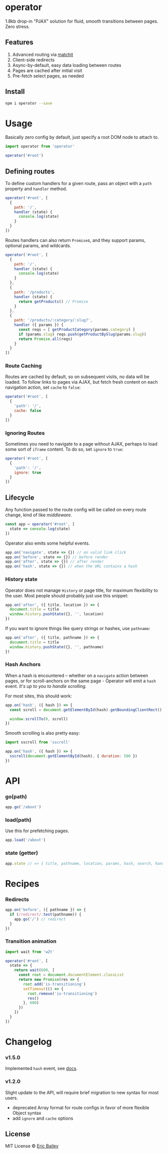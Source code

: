 # operator
1.8kb drop-in "PJAX" solution for fluid, smooth transitions between pages. Zero stress.

## Features
1. Advanced routing via [matchit](https://github.com/lukeed/matchit)
2. Client-side redirects
3. Async-by-default, easy data loading between routes
4. Pages are cached after initial visit
5. Pre-fetch select pages, as needed

## Install
```bash
npm i operator --save
```

# Usage
Basically zero config by default, just specify a root DOM node to attach to.
```javascript
import operator from 'operator'

operator('#root')
```

## Defining routes
To define custom handlers for a given route, pass an object with a `path`
property and `handler` method.
```javascript
operator('#root', [
  {
    path: '/',
    handler (state) {
      console.log(state)
    }
  }
])
```

Routes handlers can also return `Promise`s, and they support params, optional
params, and wildcards.
```javascript
operator('#root', [
  {
    path: '/',
    handler (state) {
      console.log(state)
    }
  },
  {
    path: '/products',
    handler (state) {
      return getProducts() // Promise
    }
  },
  {
    path: '/products/:category/:slug?',
    handler ({ params }) {
      const reqs = [ getProductCategory(params.category) ]
      if (params.slug) reqs.push(getProductBySlug(params.slug))
      return Promise.all(reqs)
    }
  }
])
```

### Route Caching
Routes are cached by default, so on subsequent visits, no data will be loaded.
To follow links to pages via AJAX, but fetch fresh content on each navigation
action, set `cache` to `false`:
```javascript
operator('#root', [
  {
    'path': '/',
    cache: false
  }
])
```

### Ignoring Routes
Sometimes you need to navigate to a page without AJAX, perhaps to load some sort
of `iframe` content. To do so, set `ignore` to `true`:
```javascript
operator('#root', [
  {
    'path': '/',
    ignore: true
  }
])
```

## Lifecycle
Any function passed to the route config will be called on every route change,
kind of like *middleware*.
```javascript
const app = operator('#root', [
  state => console.log(state)
])
```

Operator also emits some helpful events.
```javascript
app.on('navigate', state => {}) // on valid link click
app.on('before', state => {}) // before render
app.on('after', state => {}) // after render
app.on('hash', state => {}) // when the URL contains a hash
```

### History state
Operator does not manage `History` or page title, for maximum flexibility to the
user. Most people should probably just use this snippet:
```javascript
app.on('after', ({ title, location }) => {
  document.title = title
  window.history.pushState({}, '', location)
})
```

If you want to ignore things like query strings or hashes, use `pathname`:
```javascript
app.on('after', ({ title, pathname }) => {
  document.title = title
  window.history.pushState({}, '', pathname)
})
```

### Hash Anchors
When a hash is encountered – whether on a `navigate` action between pages, or
for scroll-anchors on the same page - Operator will emit a `hash` event. *It's
  up to you to handle scrolling.*

For most sites, this should work:
```javascript
app.on('hash', ({ hash }) => {
  const scroll = document.getElementById(hash).getBoundingClientRect().top + window.pageYOffset

  window.scrollTo(0, scroll)
})
```

Smooth scrolling is also pretty easy:
```javascript
import sscroll from 'sscroll'

app.on('hash', ({ hash }) => {
  sscroll(document.getElementById(hash), { duration: 500 })
})
```

# API
### go(path)
```javascript
app.go('/about')
```

### load(path)
Use this for prefetching pages.
```javascript
app.load('/about')
```

### state (getter)
```javascript
app.state // => { title, pathname, location, params, hash, search, handler }
```

# Recipes
### Redirects
```javascript
app.on('before', ({ pathname }) => {
  if (/redirect/.test(pathname)) {
    app.go('/') // redirect
  }
})
```

### Transition animation
```javascript
import wait from 'w2t'

operator('#root', [
  state => {
    return wait(600, [
      const root = document.documentElement.classList
      return new Promise(res => {
        root.add('is-transitioning')
        setTimeout(() => {
          root.remove('is-transitioning')
          res()
        }, 600)
      })
    ])
  }
])
```

# Changelog
### v1.5.0
Implemented `hash` event, see [docs](#hash-anchors).

### v1.2.0
Slight update to the API, will require brief migration to new syntax for most
users.
- deprecated Array format for route configs in favor of more flexible Object
  syntax
- add `ignore` and `cache` options

## License
MIT License © [Eric Bailey](https://estrattonbailey.com)
